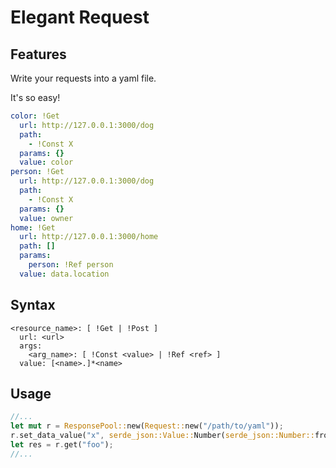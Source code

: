 # Elegant Request
## Features
Write your requests into a yaml file.

It's so easy!

```yaml
color: !Get
  url: http://127.0.0.1:3000/dog
  path:
    - !Const X
  params: {}
  value: color
person: !Get
  url: http://127.0.0.1:3000/dog
  path:
    - !Const X
  params: {}
  value: owner
home: !Get
  url: http://127.0.0.1:3000/home
  path: []
  params:
    person: !Ref person
  value: data.location
```
## Syntax
```
<resource_name>: [ !Get | !Post ]
  url: <url>
  args:
    <arg_name>: [ !Const <value> | !Ref <ref> ]
  value: [<name>.]*<name>
```
## Usage
```rust
//...
let mut r = ResponsePool::new(Request::new("/path/to/yaml"));
r.set_data_value("x", serde_json::Value::Number(serde_json::Number::from(123)));
let res = r.get("foo");
//...
```